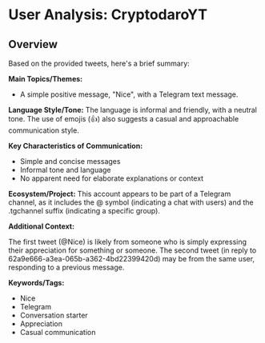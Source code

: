 # User Analysis: CryptodaroYT

## Overview

Based on the provided tweets, here's a brief summary:

**Main Topics/Themes:**

* A simple positive message, "Nice", with a Telegram text message.

**Language Style/Tone:**
The language is informal and friendly, with a neutral tone. The use of emojis (👍) also suggests a casual and approachable communication style.

**Key Characteristics of Communication:**

* Simple and concise messages
* Informal tone and language
* No apparent need for elaborate explanations or context

**Ecosystem/Project:**
This account appears to be part of a Telegram channel, as it includes the @ symbol (indicating a chat with users) and the .tgchannel suffix (indicating a specific group).

**Additional Context:**

The first tweet (@Nice) is likely from someone who is simply expressing their appreciation for something or someone. The second tweet (in reply to 62a9e666-a3ea-065b-a362-4bd22399420d) may be from the same user, responding to a previous message.

**Keywords/Tags:**

* Nice
* Telegram
* Conversation starter
* Appreciation
* Casual communication